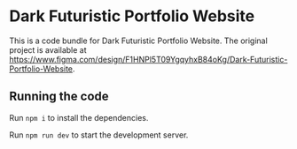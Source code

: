 
  # Dark Futuristic Portfolio Website

  This is a code bundle for Dark Futuristic Portfolio Website. The original project is available at https://www.figma.com/design/F1HNPl5T09YgqyhxB84oKg/Dark-Futuristic-Portfolio-Website.

  ## Running the code

  Run `npm i` to install the dependencies.

  Run `npm run dev` to start the development server.
  